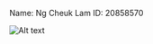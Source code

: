 Name: Ng Cheuk Lam
ID: 20858570

![Alt text](/relative/path/to/image.png?raw=true "screenshot file")
